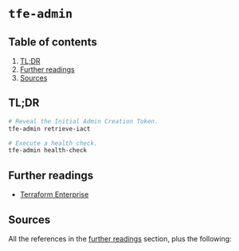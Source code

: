 # `tfe-admin`

## Table of contents <!-- omit in toc -->

1. [TL;DR](#tldr)
1. [Further readings](#further-readings)
1. [Sources](#sources)

## TL;DR

```sh
# Reveal the Initial Admin Creation Token.
tfe-admin retrieve-iact

# Execute a health check.
tfe-admin health-check
```

## Further readings

- [Terraform Enterprise]

## Sources

All the references in the [further readings] section, plus the following:

<!-- project's references -->
<!-- in-article references -->
[further readings]: #further-readings

<!-- internal references -->
[terraform enterprise]: terraform%20enterprise.md

<!-- external references -->
